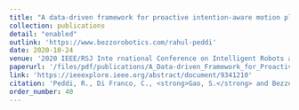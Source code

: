 ```yaml
---
title: "A data-driven framework for proactive intention-aware motion planning of a robot in a human environment"
collection: publications
detail: "enabled"
outlink: 'https://www.bezzorobotics.com/rahul-peddi'
date: 2020-10-24
venue: '2020 IEEE/RSJ Inte rnational Conference on Intelligent Robots and Systems (IROS)'
paperurl: '/files/pdf/publications/A_Data-driven_Framework_for_Proactive_Intention-Aware_Motion_Planning_of_a_Robot_in_a_Human_Environment.pdf'
link: 'https://ieeexplore.ieee.org/abstract/document/9341210'
citation: 'Peddi, R., Di Franco, C., <strong>Gao, S.</strong> and Bezzo, N., 2020, October. A data-driven framework for proactive intention-aware motion planning of a robot in a human environment. In 2020 IEEE/RSJ International Conference on Intelligent Robots and Systems (<strong>IROS</strong>) (pp. 5738-5744). IEEE.'
order_number: 40
---
```

